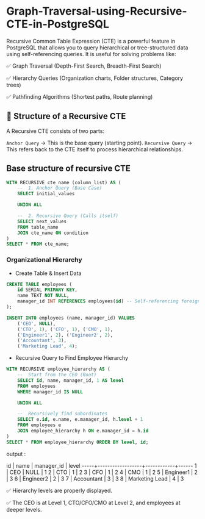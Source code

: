 # Graph-Traversal-using-Recursive-CTE-in-PostgreSQL

Recursive Common Table Expression (CTE) is a powerful feature in PostgreSQL that allows you to query hierarchical or tree-structured data using self-referencing queries. It is useful for solving problems like:

✅ Graph Traversal (Depth-First Search, Breadth-First Search)

✅ Hierarchy Queries (Organization charts, Folder structures, Category trees)

✅ Pathfinding Algorithms (Shortest paths, Route planning)

## 📌 Structure of a Recursive CTE

A Recursive CTE consists of two parts:

`Anchor Query` → This is the base query (starting point).
`Recursive Query` → This refers back to the CTE itself to process hierarchical relationships.

## Base structure of recursive CTE
```sql
WITH RECURSIVE cte_name (column_list) AS (
    --  1. Anchor Query (Base Case)
    SELECT initial_values

    UNION ALL

    --  2. Recursive Query (Calls itself)
    SELECT next_values
    FROM table_name
    JOIN cte_name ON condition
)
SELECT * FROM cte_name;
```

### Organizational Hierarchy 

- Create Table & Insert Data
```sql
CREATE TABLE employees (
    id SERIAL PRIMARY KEY,
    name TEXT NOT NULL,
    manager_id INT REFERENCES employees(id) -- Self-referencing foreign key
);

INSERT INTO employees (name, manager_id) VALUES
    ('CEO', NULL),
    ('CTO', 1), ('CFO', 1), ('CMO', 1),
    ('Engineer1', 2), ('Engineer2', 2),
    ('Accountant', 3),
    ('Marketing Lead', 4);
```

- Recursive Query to Find Employee Hierarchy
```sql
WITH RECURSIVE employee_hierarchy AS (
    --  Start from the CEO (Root)
    SELECT id, name, manager_id, 1 AS level
    FROM employees
    WHERE manager_id IS NULL

    UNION ALL

    --  Recursively find subordinates
    SELECT e.id, e.name, e.manager_id, h.level + 1
    FROM employees e
    JOIN employee_hierarchy h ON e.manager_id = h.id
)
SELECT * FROM employee_hierarchy ORDER BY level, id;
```
output : 

 id  |       name        | manager_id | level
-----+------------------+------------+------
  1  | CEO              | NULL       | 1
  2  | CTO              | 1          | 2
  3  | CFO              | 1          | 2
  4  | CMO              | 1          | 2
  5  | Engineer1        | 2          | 3
  6  | Engineer2        | 2          | 3
  7  | Accountant       | 3          | 3
  8  | Marketing Lead   | 4          | 3
  
✅ Hierarchy levels are properly displayed.

✅ The CEO is at Level 1, CTO/CFO/CMO at Level 2, and employees at deeper levels.

